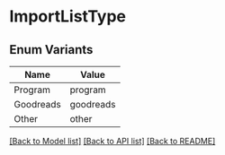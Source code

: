 # ImportListType

## Enum Variants

| Name | Value |
|---- | -----|
| Program | program |
| Goodreads | goodreads |
| Other | other |


[[Back to Model list]](../README.md#documentation-for-models) [[Back to API list]](../README.md#documentation-for-api-endpoints) [[Back to README]](../README.md)


